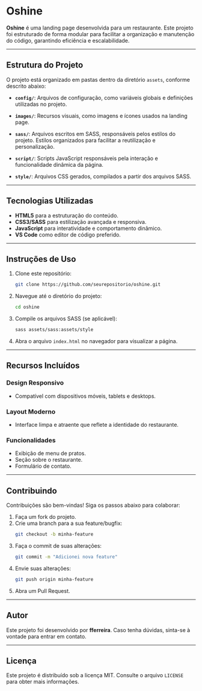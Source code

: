 # Oshine

**Oshine** é uma landing page desenvolvida para um restaurante. Este projeto foi estruturado de forma modular para facilitar a organização e manutenção do código, garantindo eficiência e escalabilidade.

---

## Estrutura do Projeto

O projeto está organizado em pastas dentro da diretório `assets`, conforme descrito abaixo:

- **`config/`**: Arquivos de configuração, como variáveis globais e definições utilizadas no projeto.
- **`images/`**: Recursos visuais, como imagens e ícones usados na landing page.

- **`sass/`**: Arquivos escritos em SASS, responsáveis pelos estilos do projeto. Estilos organizados para facilitar a reutilização e personalização.

- **`script/`**: Scripts JavaScript responsáveis pela interação e funcionalidade dinâmica da página.

- **`style/`**: Arquivos CSS gerados, compilados a partir dos arquivos SASS.

---

## Tecnologias Utilizadas

- **HTML5** para a estruturação do conteúdo.
- **CSS3/SASS** para estilização avançada e responsiva.
- **JavaScript** para interatividade e comportamento dinâmico.
- **VS Code** como editor de código preferido.

---

## Instruções de Uso

1. Clone este repositório:
   ```bash
   git clone https://github.com/seurepositorio/oshine.git
   ```
2. Navegue até o diretório do projeto:
   ```bash
   cd oshine
   ```
3. Compile os arquivos SASS (se aplicável):
   ```bash
   sass assets/sass:assets/style
   ```
4. Abra o arquivo `index.html` no navegador para visualizar a página.

---

## Recursos Incluídos

### Design Responsivo

- Compatível com dispositivos móveis, tablets e desktops.

### Layout Moderno

- Interface limpa e atraente que reflete a identidade do restaurante.

### Funcionalidades

- Exibição de menu de pratos.
- Seção sobre o restaurante.
- Formulário de contato.

---

## Contribuindo

Contribuições são bem-vindas! Siga os passos abaixo para colaborar:

1. Faça um fork do projeto.
2. Crie uma branch para a sua feature/bugfix:
   ```bash
   git checkout -b minha-feature
   ```
3. Faça o commit de suas alterações:
   ```bash
   git commit -m "Adicionei nova feature"
   ```
4. Envie suas alterações:
   ```bash
   git push origin minha-feature
   ```
5. Abra um Pull Request.

---

## Autor

Este projeto foi desenvolvido por **fferreira**. Caso tenha dúvidas, sinta-se à vontade para entrar em contato.

---

## Licença

Este projeto é distribuído sob a licença MIT. Consulte o arquivo `LICENSE` para obter mais informações.
